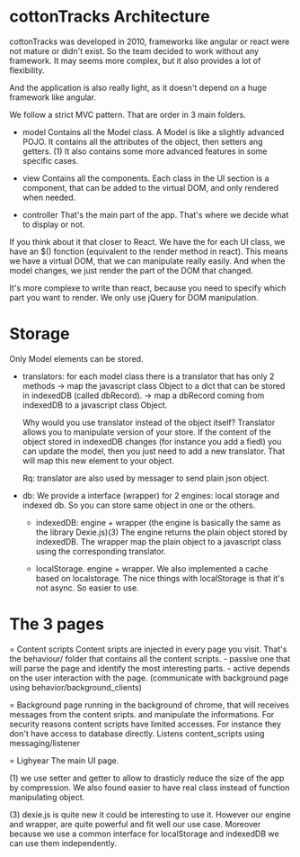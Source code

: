cottonTracks Architecture
=========================

cottonTracks was developed in 2010, frameworks like angular or react were not mature
or didn't exist.
So the team decided to work without any framework. It may seems more complex, but
it also provides a lot of flexibility.

And the application is also really light, as it doesn't depend on a huge framework
like angular.

We follow a strict MVC pattern. That are order in 3 main folders.

- model
    Contains all the Model class. A Model is like a slightly advanced POJO. It
    contains all the attributes of the object, then setters ang getters. (1)
    It also contains some more advanced features in some specific cases.

- view
    Contains all the components. Each class in the UI section is a component, that
    can be added to the virtual DOM, and only rendered when needed.

- controller
   That's the main part of the app. That's where we decide what to display or not.



If you think about it that closer to React. We have the for each UI class, we
have an $() fonction (equivalent to the render method in react). This means
we have a virtual DOM, that we can manipulate really easily. And when the model
changes, we just render the part of the DOM that changed.

It's more complexe to write than react, because you need to specify which part
you want to render. We only use jQuery for DOM manipulation.


Storage
======

Only Model elements can be stored.
- translators:
    for each model class there is a translator that has only 2 methods
    -> map the javascript class Object to a dict that can be stored in indexedDB (called dbRecord).
    -> map a dbRecord coming from indexedDB to a javascript class Object.

    Why would you use translator instead of the object itself?
    Translator allows you to manipulate version of your store.
    If the content of the object stored in indexedDB changes (for instance you add
    a fiedl) you can update the model, then you just need to add a new translator.
    That will map this new element to your object.

    Rq: translator are also used by messager to send plain json object.

- db:
    We provide a interface (wrapper) for 2 engines: local storage and indexed db. So you can store
    same object in one or the others.

    - indexedDB:
    engine + wrapper (the engine is basically the same as the library Dexie.js)(3)
    The engine returns the plain object stored by indexedDB.
    The wrapper map the plain object to a javascript class using the corresponding translator.

    - localStorage.
    engine + wrapper.
    We also implemented a cache based on localstorage. The nice things with localStorage is
    that it's not async. So easier to use.


The 3 pages
===========

= Content scripts
    Content sripts are injected in every page you visit. That's the behaviour/ folder that contains
    all the content scripts.
    - passive one that will parse the page and identify the most interesting parts.
    - active depends on the user interaction with the page.
    (communicate with background page using
        behavior/background_clients)

= Background
    page running in the background of chrome, that will receives messages from the content sripts.
    and manipulate the informations.
    For security reasons content scripts have limited accesses. For instance they don't have
    access to database directly.
    Listens content_scripts using messaging/listener

= Lighyear
    The main UI page.

(1) we use setter and getter to allow to drasticly reduce the size of the app by
compression. We also found easier to have real class instead of function manipulating
object.

(3) dexie.js is quite new it could be interesting to use it. However our engine and wrapper,
are quite powerful and fit well our use case. Moreover because we use a common interface
for localStorage and indexedDB we can use them independently.


